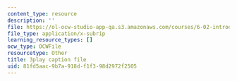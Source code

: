```yaml
---
content_type: resource
description: ''
file: https://ol-ocw-studio-app-qa.s3.amazonaws.com/courses/6-02-introduction-to-eecs-ii-digital-communication-systems-fall-2012/81fd5aac9b7a918df1f398d2972f2505_QfaGCnfWpus.srt
file_type: application/x-subrip
learning_resource_types: []
ocw_type: OCWFile
resourcetype: Other
title: 3play caption file
uid: 81fd5aac-9b7a-918d-f1f3-98d2972f2505
---
```


